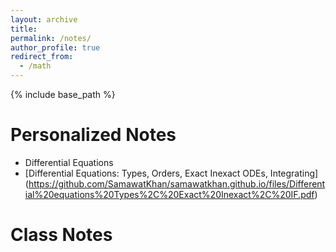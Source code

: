 ```yaml
---
layout: archive
title:
permalink: /notes/
author_profile: true
redirect_from:
  - /math
---
```

{% include base_path %}

Personalized Notes
======
* Differential Equations
*  [Differential Equations: Types, Orders, Exact Inexact ODEs, Integrating] (https://github.com/SamawatKhan/samawatkhan.github.io/files/Differential%20equations%20Types%2C%20Exact%20Inexact%2C%20IF.pdf)


Class Notes
======
